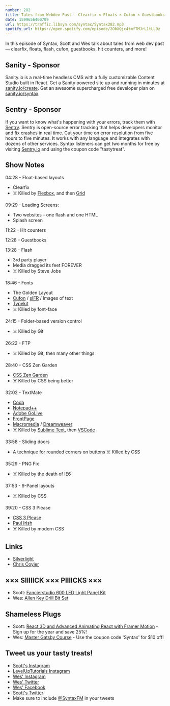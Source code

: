 ```yaml
---
number: 282
title: Tales from Webdev Past - Clearfix × Floats × Cufon × Guestbooks × PNG Fix × More!
date: 1599656400709
url: https://traffic.libsyn.com/syntax/Syntax282.mp3
spotify_url: https://open.spotify.com/episode/2ObXQjc4tmfTMJrL1tLL9z
---
```


In this episode of Syntax, Scott and Wes talk about tales from web dev past — clearfix, floats, flash, cufon, guestbooks, hit counters, and more!

## Sanity - Sponsor
Sanity.io is a real-time headless CMS with a fully customizable Content Studio built in React. Get a Sanity powered site up and running in minutes at [sanity.io/create](https://www.sanity.io/create). Get an awesome supercharged free developer plan on [sanity.io/syntax](https://www.sanity.io/syntax).

## Sentry - Sponsor
If you want to know what's happening with your errors, track them with [Sentry](https://sentry.io/). Sentry is open-source error tracking that helps developers monitor and fix crashes in real time. Cut your time on error resolution from five hours to five minutes. It works with any language and integrates with dozens of other services. Syntax listeners can get two months for free by visiting [Sentry.io](https://sentry.io/) and using the coupon code "tastytreat".

## Show Notes

04:28 - Float-based layouts
* Clearfix
* ☠️ Killed by [Flexbox](https://developer.mozilla.org/en-US/docs/Web/CSS/CSS_Flexible_Box_Layout/Basic_Concepts_of_Flexbox), and then [Grid](https://developer.mozilla.org/en-US/docs/Web/CSS/CSS_Grid_Layout)

09:29 - Loading Screens:
* Two websites - one flash and one HTML
* Splash screen

11:22 - Hit counters

12:28 - Guestbooks

13:28 - Flash
* 3rd party player
* Media dragged its feet FOREVER
* ☠️ Killed by Steve Jobs

18:46 - Fonts
* The Golden Layout
* [Cufon](http://cufon.shoqolate.com/generate/) / [sIFR](https://en.wikipedia.org/wiki/Scalable_Inman_Flash_Replacement) / Images of text
* [Typekit](https://typekit.com/)
* ☠️ Killed by font-face

24:15 - Folder-based version control
* ☠️ Killed by Git

26:22 - FTP
* ☠️ Killed by Git, then many other things

28:40 - CSS Zen Garden
* [CSS Zen Garden](http://www.csszengarden.com/)
* ☠️ Killed by CSS being better

32:02 - TextMate
* [Coda](https://panic.com/coda/)
* [Notepad++](https://notepad-plus-plus.org/)
* [Adobe GoLive](https://en.wikipedia.org/wiki/Adobe_GoLive)
* [FrontPage](https://en.wikipedia.org/wiki/Microsoft_FrontPage)
* [Macromedia](https://en.wikipedia.org/wiki/Macromedia) / [Dreamweaver](https://www.adobe.com/products/dreamweaver.html)
* ☠️ Killed by [Sublime Text](https://www.sublimetext.com/), then [VSCode](https://code.visualstudio.com/)

33:58 - Sliding doors
* A technique for rounded corners on buttons
☠️ Killed by CSS

35:29 - PNG Fix
* ☠️ Killed by the death of IE6

37:53 - 9-Panel layouts
* ☠️ Killed by CSS

39:20 - CSS 3 Please
* [CSS 3 Please](https://css3please.com/)
* [Paul Irish](https://www.paulirish.com/)
* ☠️ Killed by modern CSS

## Links
* [Silverlight](https://www.microsoft.com/silverlight/)
* [Chris Coyier](https://chriscoyier.net/)

## ××× SIIIIICK ××× PIIIICKS ×××
* Scott: [Fancierstudio 600 LED Light Panel Kit](https://amzn.to/3beDZYz)
* Wes: [Allen Key Drill Bit Set](https://amzn.to/3juGFnJ) 

## Shameless Plugs
* Scott: [React 3D and Advanced Animating React with Framer Motion](https://www.leveluptutorials.com/pro) - Sign up for the year and save 25%!
* Wes: [Master Gatsby Course](https://mastergatsby.com/) - Use the coupon code 'Syntax' for $10 off!

## Tweet us your tasty treats!
* [Scott's Instagram](https://www.instagram.com/stolinski/)
* [LevelUpTutorials Instagram](https://www.instagram.com/LevelUpTutorials/)
* [Wes' Instagram](https://www.instagram.com/wesbos/)
* [Wes' Twitter](https://twitter.com/wesbos)
* [Wes' Facebook](https://www.facebook.com/wesbos.developer)
* [Scott's Twitter](https://twitter.com/stolinski)
* Make sure to include [@SyntaxFM](https://twitter.com/SyntaxFM) in your tweets